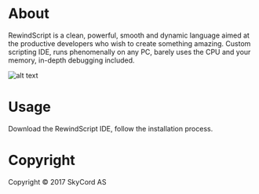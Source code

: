 # About
RewindScript is a clean, powerful, smooth and dynamic language aimed at the productive developers who wish to create something amazing. Custom scripting IDE, runs phenomenally on any PC, barely uses the CPU and your memory, in-depth debugging included.

![alt text](https://i.imgur.com/NYSE3S9.png)

# Usage
Download the RewindScript IDE, follow the installation process.

# Copyright
Copyright © 2017 SkyCord AS
